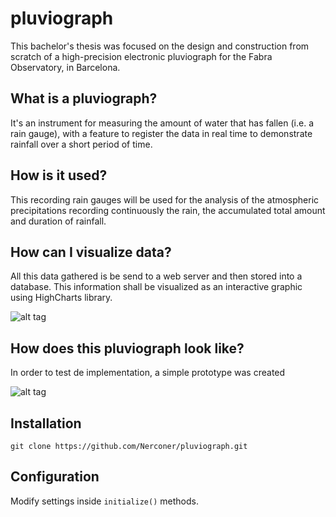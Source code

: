 # pluviograph
This bachelor's thesis was focused on the design and construction from scratch of a high-precision
electronic pluviograph for the Fabra Observatory, in Barcelona. 

What is a pluviograph?
----------------------

It's an instrument for measuring the amount of water that has fallen (i.e. a rain gauge), with a feature to register the data in real time to demonstrate rainfall over a short period of time.

How is it used?
---------------

This recording rain gauges will be used for the analysis of the atmospheric precipitations recording continuously the
rain, the accumulated total amount and duration of rainfall. 

How can I visualize data?
-------------------------

All this data gathered is be send to a web server and then stored into a database. This information shall be visualized
as an interactive graphic using HighCharts library.

![alt tag](http://i.imgur.com/xxHlHkf.png)

How does this pluviograph look like?
------------------------------------

In order to test de implementation, a simple prototype was created

![alt tag](http://i.imgur.com/1aoP67O.png)

Installation
------------
```
git clone https://github.com/Nerconer/pluviograph.git
```
Configuration
-------------

Modify settings inside `initialize()` methods.
